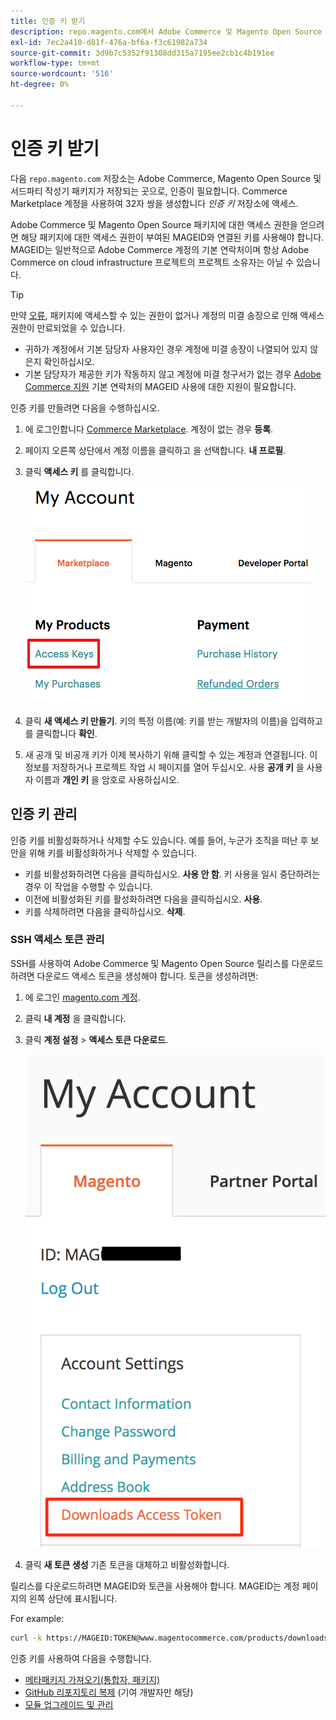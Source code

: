 ```yaml
---
title: 인증 키 받기
description: repo.magento.com에서 Adobe Commerce 및 Magento Open Source 작성기 패키지에 액세스하기 위해 자격 증명을 검색하려면 다음 단계를 따르십시오.
exl-id: 7ec2a410-d81f-476a-bf6a-f3c61982a734
source-git-commit: 3d9b7c5352f91308dd315a7195ee2cb1c4b191ee
workflow-type: tm+mt
source-wordcount: '516'
ht-degree: 0%

---
```


# 인증 키 받기

다음 `repo.magento.com` 저장소는 Adobe Commerce, Magento Open Source 및 서드파티 작성기 패키지가 저장되는 곳으로, 인증이 필요합니다. Commerce Marketplace 계정을 사용하여 32자 쌍을 생성합니다 *인증 키* 저장소에 액세스.

Adobe Commerce 및 Magento Open Source 패키지에 대한 액세스 권한을 얻으려면 해당 패키지에 대한 액세스 권한이 부여된 MAGEID와 연결된 키를 사용해야 합니다. MAGEID는 일반적으로 Adobe Commerce 계정의 기본 연락처이며 항상 Adobe Commerce on cloud infrastructure 프로젝트의 프로젝트 소유자는 아닐 수 있습니다.

>[!TIP]
>
>만약 [오류](https://experienceleague.adobe.com/docs/commerce-knowledge-base/kb/troubleshooting/deployment/magento-commerce-cloud-repo-could-not-be-accessed-403-forbidden-or-404-not-found-error-when-deploying.html), 패키지에 액세스할 수 있는 권한이 없거나 계정의 미결 송장으로 인해 액세스 권한이 만료되었을 수 있습니다.
>
>* 귀하가 계정에서 기본 담당자 사용자인 경우 계정에 미결 송장이 나열되어 있지 않은지 확인하십시오.
>* 기본 담당자가 제공한 키가 작동하지 않고 계정에 미결 청구서가 없는 경우 [Adobe Commerce 지원](https://experienceleague.adobe.com/docs/commerce-knowledge-base/kb/help-center-guide/magento-help-center-user-guide.html#submit-ticket) 기본 연락처의 MAGEID 사용에 대한 지원이 필요합니다.

인증 키를 만들려면 다음을 수행하십시오.

1. 에 로그인합니다 [Commerce Marketplace](https://commercemarketplace.adobe.com/). 계정이 없는 경우 **등록**.

1. 페이지 오른쪽 상단에서 계정 이름을 클릭하고 을 선택합니다. **내 프로필**.

1. 클릭 **액세스 키** 를 클릭합니다.

   ![Commerce Marketplace 시 보안 액세스 키 받기](../../assets/installation/cloud_access-key.png)

1. 클릭 **새 액세스 키 만들기**. 키의 특정 이름(예: 키를 받는 개발자의 이름)을 입력하고 를 클릭합니다 **확인**.

1. 새 공개 및 비공개 키가 이제 복사하기 위해 클릭할 수 있는 계정과 연결됩니다. 이 정보를 저장하거나 프로젝트 작업 시 페이지를 열어 두십시오. 사용 **공개 키** 을 사용자 이름과 **개인 키** 을 암호로 사용하십시오.

## 인증 키 관리

인증 키를 비활성화하거나 삭제할 수도 있습니다. 예를 들어, 누군가 조직을 떠난 후 보안을 위해 키를 비활성화하거나 삭제할 수 있습니다.

* 키를 비활성화하려면 다음을 클릭하십시오. **사용 안 함**. 키 사용을 일시 중단하려는 경우 이 작업을 수행할 수 있습니다.
* 이전에 비활성화된 키를 활성화하려면 다음을 클릭하십시오. **사용**.
* 키를 삭제하려면 다음을 클릭하십시오. **삭제**.

### SSH 액세스 토큰 관리

SSH를 사용하여 Adobe Commerce 및 Magento Open Source 릴리스를 다운로드하려면 다운로드 액세스 토큰을 생성해야 합니다. 토큰을 생성하려면:

1. 에 로그인 [magento.com 계정](https://account.magento.com/customer/account/login).
1. 클릭 **내 계정** 을 클릭합니다.
1. 클릭 **계정 설정** > **액세스 토큰 다운로드**.

   ![키 액세스](../../assets/installation/connect_keys1.png)

1. 클릭 **새 토큰 생성** 기존 토큰을 대체하고 비활성화합니다.

릴리스를 다운로드하려면 MAGEID와 토큰을 사용해야 합니다. MAGEID는 계정 페이지의 왼쪽 상단에 표시됩니다.

For example:

```bash
curl -k https://MAGEID:TOKEN@www.magentocommerce.com/products/downloads/info/help
```

인증 키를 사용하여 다음을 수행합니다.

* [메타패키지 가져오기(통합자, 패키지)](../composer.md)
* [GitHub 리포지토리 복제](https://developer.adobe.com/commerce/contributor/guides/install/clone-repository/) (기여 개발자만 해당)
* [모듈 업그레이드 및 관리](../../upgrade/modules/upgrade.md)
